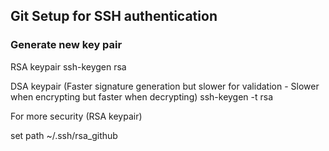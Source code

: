 ## Git Setup for SSH authentication

### Generate new key pair

RSA keypair
    ssh-keygen rsa

DSA keypair (Faster signature generation but slower for validation - Slower when encrypting but faster when decrypting)
    ssh-keygen -t rsa



For more security (RSA keypair)


set path
~/.ssh/rsa_github